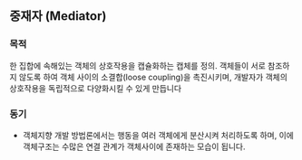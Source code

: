 ## 중재자 (Mediator)

### 목적
한 집합에 속해있는 객체의 상호작용을 캡슐화하는 캡체를 정의. 객체들이 서로 참조하지 않도록 하여 객체 사이의 소결합(loose coupling)을 촉진시키며, 개발자가 객체의 상호작용을 독립적으로 다양화시킬 수 있게 만듭니다

### 동기
- 객체지향 개발 방법론에서는 행동을 여러 객체에게 분산시켜 처리하도록 하며, 이에 객체구조는 수많은 연결 관계가 객체사이에 존재하는 모습이 됩니다.
